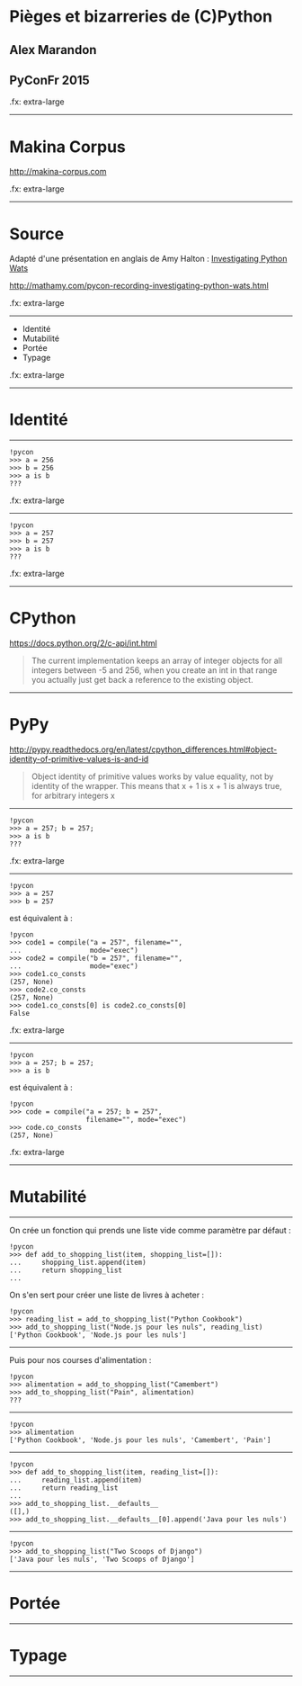 # Pièges et bizarreries de (C)Python
## Alex Marandon
## PyConFr 2015

.fx: extra-large

--------------------------------------------------------------------------------

# Makina Corpus 
http://makina-corpus.com

.fx: extra-large

--------------------------------------------------------------------------------

# Source

Adapté d'une présentation en anglais de Amy Halton : [Investigating Python Wats](http://mathamy.com/pycon-recording-investigating-python-wats.html)

http://mathamy.com/pycon-recording-investigating-python-wats.html

.fx: extra-large

--------------------------------------------------------------------------------

* Identité
* Mutabilité
* Portée
* Typage

.fx: extra-large

--------------------------------------------------------------------------------

# Identité

--------------------------------------------------------------------------------

    !pycon
    >>> a = 256   
    >>> b = 256   
    >>> a is b     
    ???

.fx: extra-large

--------------------------------------------------------------------------------

    !pycon
    >>> a = 257   
    >>> b = 257   
    >>> a is b     
    ???

.fx: extra-large

--------------------------------------------------------------------------------

# CPython

https://docs.python.org/2/c-api/int.html

> The current implementation keeps an array of integer objects for all integers
> between -5 and 256, when you create an int in that range you actually just get
> back a reference to the existing object.

--------------------------------------------------------------------------------

# PyPy

http://pypy.readthedocs.org/en/latest/cpython_differences.html#object-identity-of-primitive-values-is-and-id

> Object identity of primitive values works by value equality, not by identity of
> the wrapper. This means that x + 1 is x + 1 is always true, for arbitrary
> integers x

--------------------------------------------------------------------------------

    !pycon
    >>> a = 257; b = 257;
    >>> a is b
    ???

.fx: extra-large

--------------------------------------------------------------------------------

    !pycon
    >>> a = 257   
    >>> b = 257   

est équivalent à :

    !pycon
    >>> code1 = compile("a = 257", filename="",
    ...                 mode="exec")
    >>> code2 = compile("b = 257", filename="",
    ...                 mode="exec")
    >>> code1.co_consts
    (257, None)
    >>> code2.co_consts
    (257, None)
    >>> code1.co_consts[0] is code2.co_consts[0]
    False

.fx: extra-large

--------------------------------------------------------------------------------

    !pycon
    >>> a = 257; b = 257;
    >>> a is b

est équivalent à :

    !pycon
    >>> code = compile("a = 257; b = 257",
                       filename="", mode="exec")
    >>> code.co_consts
    (257, None)

.fx: extra-large

--------------------------------------------------------------------------------

# Mutabilité

--------------------------------------------------------------------------------

On crée un fonction qui prends une liste vide comme paramètre par défaut :


    !pycon
    >>> def add_to_shopping_list(item, shopping_list=[]):
    ...     shopping_list.append(item)
    ...     return shopping_list
    ... 

On s'en sert pour créer une liste de livres à acheter :

    !pycon
    >>> reading_list = add_to_shopping_list("Python Cookbook")
    >>> add_to_shopping_list("Node.js pour les nuls", reading_list)
    ['Python Cookbook', 'Node.js pour les nuls']

--------------------------------------------------------------------------------

Puis pour nos courses d'alimentation :

    !pycon
    >>> alimentation = add_to_shopping_list("Camembert")
    >>> add_to_shopping_list("Pain", alimentation)
    ???

--------------------------------------------------------------------------------

    !pycon
    >>> alimentation
    ['Python Cookbook', 'Node.js pour les nuls', 'Camembert', 'Pain']


--------------------------------------------------------------------------------

    !pycon
    >>> def add_to_shopping_list(item, reading_list=[]):
    ...     reading_list.append(item)
    ...     return reading_list
    ... 
    >>> add_to_shopping_list.__defaults__
    ([],)
    >>> add_to_shopping_list.__defaults__[0].append('Java pour les nuls')

--------------------------------------------------------------------------------

    !pycon
    >>> add_to_shopping_list("Two Scoops of Django")
    ['Java pour les nuls', 'Two Scoops of Django']

--------------------------------------------------------------------------------

# Portée

--------------------------------------------------------------------------------

# Typage

--------------------------------------------------------------------------------

